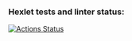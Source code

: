 ### Hexlet tests and linter status:
[![Actions Status](https://github.com/ValeriiIavtushenko/python-project-lvl1/workflows/hexlet-check/badge.svg)](https://github.com/ValeriiIavtushenko/python-project-lvl1/actions)